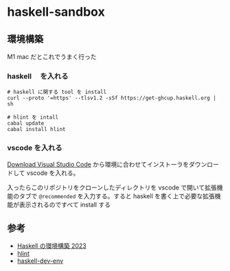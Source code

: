 # haskell-sandbox

## 環境構築

M1 mac だとこれでうまく行った

### haskell 　を入れる

```shell
# haskell に関する tool を install
curl --proto '=https' --tlsv1.2 -sSf https://get-ghcup.haskell.org | sh

# hlint を intall
cabal update
cabal install hlint
```

### vscode を入れる

[Download Visual Studio Code](https://code.visualstudio.com/download) から環境に合わせてインストーラをダウンロードして vscode を入れる。

入ったらこのリポジトリをクローンしたディレクトリを vscode で開いて拡張機能のタブで `@recommended` を入力する。すると haskell を書く上で必要な拡張機能が表示されるのですべて install する

## 参考

- [Haskell の環境構築 2023](https://zenn.dev/mod_poppo/articles/haskell-setup-2023)
- [hlint](https://github.com/ndmitchell/hlint)
- [haskell-dev-env](https://github.com/vzarytovskii/haskell-dev-env)
